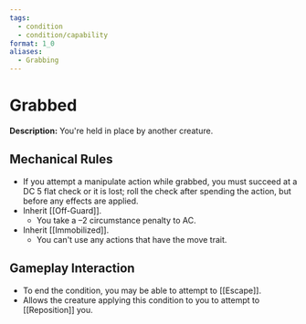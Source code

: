 ```yaml
---
tags:
  - condition
  - condition/capability
format: 1_0
aliases:
  - Grabbing
---
```

# Grabbed

**Description:** You're held in place by another creature.

## Mechanical Rules

- If you attempt a manipulate action while grabbed, you must succeed at a DC 5 flat check or it is lost; roll the check after spending the action, but before any effects are applied.  
- Inherit [[Off-Guard]].
	- You take a –2 circumstance penalty to AC.  
- Inherit [[Immobilized]].
	- You can't use any actions that have the move trait.

## Gameplay Interaction

- To end the condition, you may be able to attempt to [[Escape]].
- Allows the creature applying this condition to you to attempt to [[Reposition]] you.